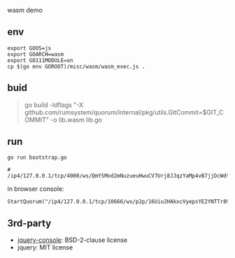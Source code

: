 wasm demo

## env

```
export GOOS=js
export GOARCH=wasm
export GO111MODULE=on
cp $(go env GOROOT)/misc/wasm/wasm_exec.js .
```

## buid

> go build -ldflags "-X github.com/rumsystem/quorum/internal/pkg/utils.GitCommit=$GIT_COMMIT" -o lib.wasm lib.go

## run

```
go run bootstrap.go

# /ip4/127.0.0.1/tcp/4000/ws/QmYSMod2mNuzueuHwuCV7Urj8JJqzYaMp4vB7jjDcWdtmG
```

in browser console:

```
StartQuorum("/ip4/127.0.0.1/tcp/10666/ws/p2p/16Uiu2HAkxcVyepsYE2YNTTr89ghBW6n6qpEe6tRrZGBJckV3oCZ3")
```

## 3rd-party

- [jquery-console](https://github.com/chrisdone/jquery-console): BSD-2-clause license
- jquery: MIT license

